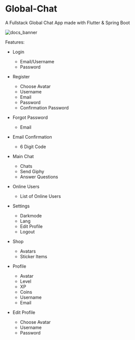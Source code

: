 # Global-Chat
A Fullstack Global Chat App made with Flutter &amp; Spring Boot

![docs_banner](https://github.com/riskiilyas/Global-Chat/assets/71499142/746536a3-ead1-4de9-a467-67b5274fd1d5)

Features:
- Login
    - Email/Username
    - Password

- Register
    - Choose Avatar
    - Username
    - Email
    - Password
    - Confirmation Password

- Forgot Password
    - Email
    
- Email Confirmation
    - 6 Digit Code

- Main Chat
    - Chats
    - Send Giphy
    - Answer Questions

- Online Users
    - List of Online Users

- Settings
    - Darkmode
    - Lang
    - Edit Profile
    - Logout
 
- Shop
    - Avatars
    - Sticker Items
      
- Profile
    - Avatar
    - Level
    - XP
    - Coins
    - Username
    - Email

- Edit Profile
    - Choose Avatar
    - Username
    - Password
